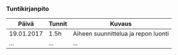 ### Tuntikirjanpito
Päivä | Tunnit | Kuvaus
--------------- | ----- | ------
19.01.2017 | 1.5h | Aiheen suunnittelua ja repon luonti
... | ... | ...
